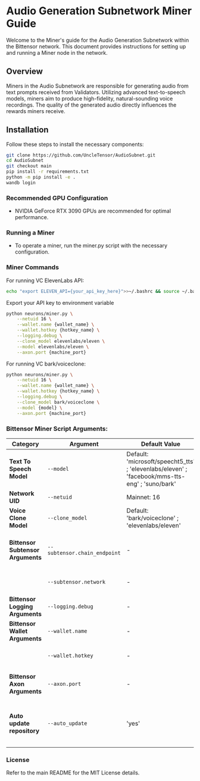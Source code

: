 # Audio Generation Subnetwork Miner Guide
Welcome to the Miner's guide for the Audio Generation Subnetwork within the Bittensor network. This document provides instructions for setting up and running a Miner node in the network.

## Overview
Miners in the Audio Subnetwork are responsible for generating audio from text prompts received from Validators. Utilizing advanced text-to-speech models, miners aim to produce high-fidelity, natural-sounding voice recordings. The quality of the generated audio directly influences the rewards miners receive.

## Installation
Follow these steps to install the necessary components:

```bash
git clone https://github.com/UncleTensor/AudioSubnet.git
cd AudioSubnet
git checkout main
pip install -r requirements.txt
python -m pip install -e . 
wandb login
```

### Recommended GPU Configuration
- NVIDIA GeForce RTX 3090 GPUs are recommended for optimal performance.

### Running a Miner
 - To operate a miner, run the miner.py script with the necessary configuration.

### Miner Commands
For running VC ElevenLabs API:
```bash
echo "export ELEVEN_API={your_api_key_here}">>~/.bashrc && source ~/.bashrc
```
Export your API key to environment variable

```bash
python neurons/miner.py \
    --netuid 16 \
    --wallet.name {wallet_name} \
    --wallet.hotkey {hotkey_name} \
    --logging.debug \
    --clone_model elevenlabs/eleven \
    --model elevenlabs/eleven \
    --axon.port {machine_port}
```

For running VC bark/voiceclone:
```bash
python neurons/miner.py \
    --netuid 16 \
    --wallet.name {wallet_name} \
    --wallet.hotkey {hotkey_name} \
    --logging.debug \
    --clone_model bark/voiceclone \
    --model {model} \
    --axon.port {machine_port}
```

### Bittensor Miner Script Arguments:

| **Category**                   | **Argument**                         | **Default Value**          | **Description**                                                                                                       |
|---------------------------------|--------------------------------------|----------------------------|-----------------------------------------------------------------------------------------------------------------------|
| **Text To Speech Model**    | `--model`                            | Default: 'microsoft/speecht5_tts' ; 'elevenlabs/eleven' ; 'facebook/mms-tts-eng' ; 'suno/bark'   | The model to use for text-to-speech.                                                                                 |
| **Network UID** | `--netuid`                           |  Mainnet: 16        | The chain subnet UID. |
| **Voice Clone Model** | `--clone_model`                           | Default: 'bark/voiceclone' ; 'elevenlabs/eleven'       | The model to use for Voice Clone |
| **Bittensor Subtensor Arguments** | `--subtensor.chain_endpoint`        | -                          | Endpoint for Bittensor chain connection.                                                                              |
|                                 | `--subtensor.network`                | -                          | Bittensor network endpoint.                                                                                          |
| **Bittensor Logging Arguments** | `--logging.debug`                    | -                          | Enable debugging logs.                                                                                               |
| **Bittensor Wallet Arguments**  | `--wallet.name`                      | -                          | Name of the wallet.                                                                                                  |
|                                 | `--wallet.hotkey`                    | -                  | Hotkey path for the wallet.                                                                                          |
| **Bittensor Axon Arguments**    | `--axon.port`                        | -                          | Port number for the axon server.                                                                                    |
| **Auto update repository**    | `--auto_update`                        | 'yes'                          | Auto update option for github repository updates.                                                                                    |

### License
Refer to the main README for the MIT License details.
